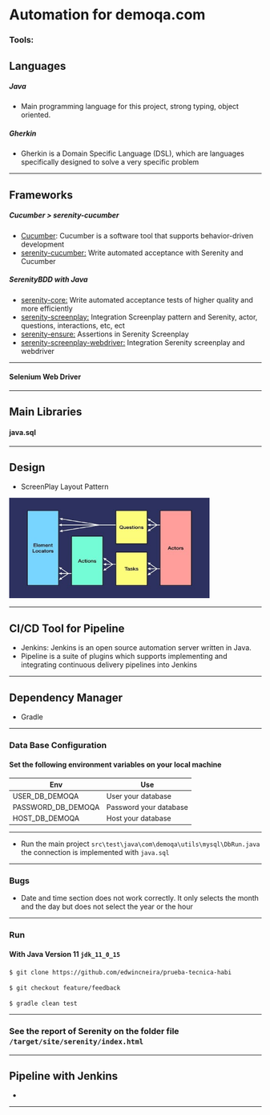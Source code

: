 # Automation for demoqa.com

### Tools:

## Languages

##### Java

- Main programming language for this project, strong typing, object oriented.

##### Gherkin

- Gherkin is a Domain Specific Language (DSL), which are languages specifically designed to solve a very specific problem

----

## Frameworks

##### Cucumber > serenity-cucumber

- [Cucumber](https://cucumber.io/docs/cucumber/): Cucumber is a software tool that supports behavior-driven development
- [serenity-cucumber:](https://javadoc.io/doc/net.serenity-bdd/serenity-cucumber/latest/index.html) Write automated acceptance with Serenity and Cucumber

##### SerenityBDD with Java

- [serenity-core:](https://javadoc.io/doc/net.serenity-bdd/serenity-core/latest/index.html) Write automated acceptance tests of higher quality and more efficiently
- [serenity-screenplay:](https://javadoc.io/doc/net.serenity-bdd/serenity-screenplay/latest/index.html) Integration Screenplay pattern and Serenity, actor, questions, interactions, etc, ect
- [serenity-ensure:](https://mvnrepository.com/artifact/net.serenity-bdd/serenity-ensure/3.3.2) Assertions in Serenity Screenplay
- [serenity-screenplay-webdriver:](https://javadoc.io/doc/net.serenity-bdd/serenity-screenplay-webdriver/latest/index.html) Integration Serenity screenplay and webdriver
----

#### Selenium Web Driver

----

## Main Libraries

#### java.sql

----

## Design

* ScreenPlay Layout Pattern

[<img height="200" src="media/images/Design/screenplay.jpg" width="400"/>](screenplay.jpg)

----

## CI/CD Tool for Pipeline

* Jenkins: Jenkins is an open source automation server written in Java.
* Pipeline is a suite of plugins which supports implementing and integrating continuous delivery pipelines into Jenkins

----

## Dependency Manager

- Gradle

----

### Data Base Configuration

#### Set the following environment variables on your local machine

| Env                  | Use                    |
|----------------------|------------------------|
| USER_DB_DEMOQA       | User your database     |
| PASSWORD_DB_DEMOQA   | Password your database |
| HOST_DB_DEMOQA       | Host your database     |

----

- Run the main project `src\test\java\com\demoqa\utils\mysql\DbRun.java` the connection is implemented with `java.sql`

----

### Bugs 

- Date and time section does not work correctly. It only selects the month and the day but does not select the year or the hour

----

### Run

#### With Java Version 11 `jdk_11_0_15` 

`$ git clone https://github.com/edwincneira/prueba-tecnica-habi`

`$ git checkout feature/feedback`

`$ gradle clean test `

----

### See the report of Serenity on the folder file `/target/site/serenity/index.html`

----

## Pipeline with Jenkins

- 

----
